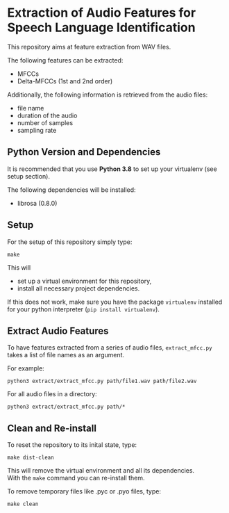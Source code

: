 # Extraction of Audio Features for Speech Language Identification

This repository aims at feature extraction from WAV files.

The following features can be extracted:

- MFCCs
- Delta-MFCCs (1st and 2nd order)

Additionally, the following information is retrieved from the audio files:

- file name
- duration of the audio
- number of samples
- sampling rate

## Python Version and Dependencies

It is recommended that you use **Python 3.8** to set up your virtualenv (see setup section).

The following dependencies will be installed:

- librosa (0.8.0)

## Setup

For the setup of this repository simply type:

    make

This will

- set up a virtual environment for this repository,
- install all necessary project dependencies.

If this does not work, make sure you have the package `virtualenv` installed for your python interpreter (`pip install virtualenv`).

## Extract Audio Features

To have features extracted from a series of audio files, `extract_mfcc.py` takes a list of file names as an argument.

For example:

    python3 extract/extract_mfcc.py path/file1.wav path/file2.wav

For all audio files in a directory:

    python3 extract/extract_mfcc.py path/*

## Clean and Re-install

To reset the repository to its inital state, type:

    make dist-clean

This will remove the virtual environment and all its dependencies.  
With the `make` command you can re-install them.

To remove temporary files like .pyc or .pyo files, type:

    make clean
